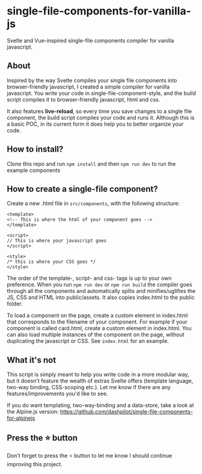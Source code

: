 # single-file-components-for-vanilla-js

Svelte and Vue-inspired single-file components compiler for vanilla javascript.

## About

Inspired by the way Svelte compiles your single file components into browser-friendly javascript, I created a simple compiler for vanilla javascript. You write your code in single-file-component-style, and the build script compiles it to browser-friendly javascript, html and css.

It also features **live-reload**, so every time you save changes to a single file component, the build script compiles your code and runs it. Although this is a basic POC, in its current form it does help you to better organize your code.

## How to install?

Clone this repo and run `npm install` and then `npm run dev` to run the example components

## How to create a single-file component?

Create a new .html file in `src/components`, with the following structure:

    <template>
    <!-- This is where the html of your component goes -->
    </template>

    <script>
    // This is where your javascript goes
    </script>

    <style>
    /* this is where your CSS goes */
    </style>

The order of the template-, script- and css- tags is up to your own preference. When you run `npm run dev` or `npm run build` the compiler goes through all the components and automatically splits and minifies/uglifies the JS, CSS and HTML into public/assets. It also copies index.html to the public folder.

To load a component on the page, create a custom element in index.html that corresponds to the filename of your component. For example if your component is called card.html, create a custom element <card></card> in index.html. You can also load multiple instances of the component on the page, without duplicating the javascript or CSS. See `index.html` for an example.

## What it's not

This script is simply meant to help you write code in a more modular way, but it doesn't feature the wealth of extras Svelte offers (template language, two-way binding, CSS-scoping etc.). Let me know if there are any features/improvements you'd like to see.

If you do want templating, two-way-binding and a data-store, take a look at the Alpine.js version: <https://github.com/dashpilot/single-file-components-for-alpinejs>

## Press the :star: button

Don't forget to press the :star: button to let me know I should continue improving this project.
